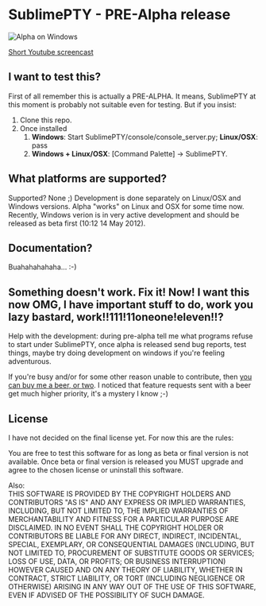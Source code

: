 # SublimePTY - PRE-Alpha release #
![Alpha on Windows](http://i.imgur.com/eSPaO.png)

[Short Youtube screencast](http://www.youtube.com/watch?v=eaGBVdlqTko) 


## I want to test this? ##

First of all remember this is actually a PRE-ALPHA. It means, SublimePTY at this moment is probably not suitable even for testing. But if you insist: 

1. Clone this repo. 
2. Once installed
	1. **Windows**: Start SublimePTY/console/console_server.py; **Linux/OSX**: pass
	2. **Windows + Linux/OSX**: [Command Palette] -> SublimePTY.

## What platforms are supported? ##

Supported? None ;) 
Development is done separately on Linux/OSX and Windows versions. 
Alpha "works" on Linux and OSX for some time now. 
Recently, Windows verion is in very active development and should be released as beta first (10:12  14 May 2012).

## Documentation? ##

Buahahahahaha... :-)

## Something doesn't work. Fix it! Now! I want this now OMG, I have important stuff to do, work you lazy bastard, work!!111!11oneone!eleven!!? ##

Help with the development: during pre-alpha tell me what programs refuse to start under SublimePTY, once alpha is released send bug reports, test things, maybe try doing development on windows if you're feeling adventurous. 

If you're busy and/or for some other reason unable to contribute, then [you can buy me a beer, or two](https://www.paypal.com/cgi-bin/webscr?cmd=_donations&business=paypal%40wuub%2enet&lc=US&item_name=SublimePTY&currency_code=USD&bn=PP%2dDonationsBF%3abtn_donate_SM%2egif%3aNonHosted).  I noticed that feature requests sent with a beer get much higher priority, it's a mystery I know ;-)

## License ##

I have not decided on the final license yet. For now this are the rules:  

You are free to test this software for as long as beta or final version is not available.
Once beta or final version is released you MUST upgrade and agree to the chosen license or 
uninstall this software.

Also:  
THIS SOFTWARE IS PROVIDED BY THE COPYRIGHT HOLDERS AND CONTRIBUTORS
"AS IS" AND ANY EXPRESS OR IMPLIED WARRANTIES, INCLUDING, BUT NOT LIMITED TO,
THE IMPLIED WARRANTIES OF MERCHANTABILITY AND FITNESS FOR A PARTICULAR PURPOSE
ARE DISCLAIMED. IN NO EVENT SHALL THE COPYRIGHT HOLDER OR CONTRIBUTORS BE
LIABLE FOR ANY DIRECT, INDIRECT, INCIDENTAL, SPECIAL, EXEMPLARY, OR
CONSEQUENTIAL DAMAGES (INCLUDING, BUT NOT LIMITED TO, PROCUREMENT OF
SUBSTITUTE GOODS OR SERVICES; LOSS OF USE, DATA, OR PROFITS; OR BUSINESS
INTERRUPTION) HOWEVER CAUSED AND ON ANY THEORY OF LIABILITY, WHETHER IN
CONTRACT, STRICT LIABILITY, OR TORT (INCLUDING NEGLIGENCE OR OTHERWISE)
ARISING IN ANY WAY OUT OF THE USE OF THIS SOFTWARE, EVEN IF ADVISED OF THE
POSSIBILITY OF SUCH DAMAGE.
